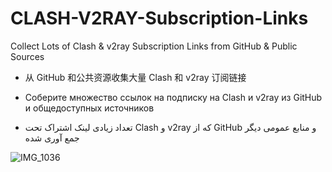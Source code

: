 # CLASH-V2RAY-Subscription-Links

Collect Lots of Clash & v2ray Subscription Links from GitHub & Public Sources  

*   从 GitHub 和公共资源收集大量 Clash 和 v2ray 订阅链接

*   Соберите множество ссылок на подписку на Clash и v2ray из GitHub и общедоступных источников

*   تعداد زیادی لینک اشتراک تحت  Clash و v2ray که از GitHub و منابع عمومی دیگر جمع آوری شده

![IMG_1036](https://github.com/mermeroo/CLASH-V2RAY-Subscriptions-Links/assets/131429982/03c80bef-0d7c-4740-b173-a7753c839674)


